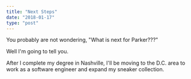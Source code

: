 ```yaml
---
title: "Next Steps"
date: "2018-01-17"
type: "post"
---
```


You probably are not wondering, "What is next for Parker???"

Well I'm going to tell you.

After I complete my degree in Nashville, I'll be moving to the D.C. area to work as a software engineer and expand my sneaker collection.
